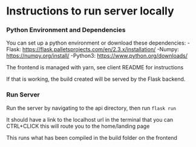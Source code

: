 # Instructions to run server locally


### Python Environment and Dependencies

You can set up a python environment or download these dependencies:
    -Flask: https://flask.palletsprojects.com/en/2.3.x/installation/
    -Numpy: https://numpy.org/install/
    -Python3: https://www.python.org/downloads/

The frontend is managed with yarn, see client README for instructions
 
If that is working, the build created will be served by the Flask backend.

### Run Server

Run the server by navigating to the api directory, then run
`flask run`

It should have a link to the localhost url in the terminal that you can CTRL+CLICK
this will route you to the home/landing page

This runs what has been compiled in the build folder on the frontend
